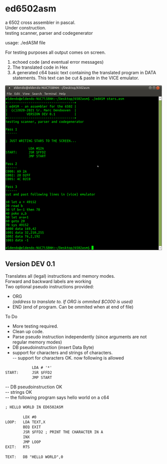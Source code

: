 # ed6502asm
a 6502 cross assembler in pascal.   
Under construction.  
testing scanner, parser and codegenerator  

usage: ./edASM file

For testing purposes all output comes on screen.
1. echoed code (and eventual error messages)
2. The translated code in Hex
3. A generated c64 basic text containing the translated program in DATA statements. This text can be cut & paste in the VICE emulator.

![screenshot](./edASM.png)
 
Version DEV 0.1
---
Translates all (legal) instructions and memory modes.  
Forward and backward labels are working  
Two optional pseudo instructions provided:  
- ORG <address> (address to translate to. If ORG is ommited $C000 is used)  
- END (end of program. Can be ommited when at end of file)  

To Do  

- More testing required.  
- Clean up code.
- Parse pseudo instruction independently (since arguments are not regular memory modes)
- DB pseudoinstruction (insert Data Byte)
- support for characters and strings of characters.  
-- support for characters OK. now following is allowed  
```  
            LDA # '*'
START:      JSR $FFD2
            JMP START
```  
-- DB pseudoinstruction OK  
-- strings OK  
-- the following program says hello world on a c64  
```  
; HELLO WORLD IN ED6502ASM

        LDX #0
LOOP:   LDA TEXT,X
        BEQ EXIT
        JSR $FFD2 ; PRINT THE CHARACTER IN A
        INX
        JMP LOOP
EXIT:   RTS
        
TEXT:   DB "HELLO WORLD",0

```  



